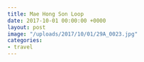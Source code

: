 ```yaml
---
title: Mae Hong Son Loop
date: 2017-10-01 00:00:00 +0000
layout: post
image: "/uploads/2017/10/01/29A_0023.jpg"
categories:
- travel
---
```



